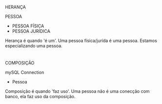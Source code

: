 HERANÇA

PESSOA
- PESSOA FÍSICA
- PESSOA JURÍDICA

Herança é quando 'é um'. Uma pessoa física/jurída é uma pessoa.
Estamos especializando uma pessoa.

#

COMPOSIÇÃO

mySQL Connection
- Pessoa

Composição é quando 'faz uso'. Uma pessoa não é uma conecção com banco, ela faz uso da composição.
